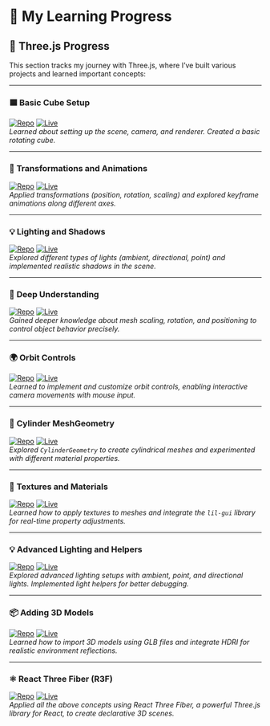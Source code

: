 # 🚀 My Learning Progress

## 🎨 Three.js Progress
This section tracks my journey with Three.js, where I’ve built various projects and learned important concepts:

---

### 🟦 **Basic Cube Setup**  
[![Repo](https://img.shields.io/badge/Repo-GitHub-black?logo=github)](https://github.com/yashsuthar00/threejs-journey/tree/main/01-basic-cube) [![Live](https://img.shields.io/badge/Live-Demo-blue?logo=google-chrome)](https://yashsuthar00.github.io/threejs-journey/01-basic-cube)  
*Learned about setting up the scene, camera, and renderer. Created a basic rotating cube.*

---

### 🔄 **Transformations and Animations**  
[![Repo](https://img.shields.io/badge/Repo-GitHub-black?logo=github)](https://github.com/yashsuthar00/threejs-journey/tree/main/02-transformations-animations) [![Live](https://img.shields.io/badge/Live-Demo-blue?logo=google-chrome)](https://yashsuthar00.github.io/threejs-journey/02-transformations-animations)  
*Applied transformations (position, rotation, scaling) and explored keyframe animations along different axes.*

---

### 💡 **Lighting and Shadows**  
[![Repo](https://img.shields.io/badge/Repo-GitHub-black?logo=github)](https://github.com/yashsuthar00/threejs-journey/tree/main/04-lighting-shadows) [![Live](https://img.shields.io/badge/Live-Demo-blue?logo=google-chrome)](https://yashsuthar00.github.io/threejs-journey/04-lighting-shadows)  
*Explored different types of lights (ambient, directional, point) and implemented realistic shadows in the scene.*

---

### 📏 **Deep Understanding**  
[![Repo](https://img.shields.io/badge/Repo-GitHub-black?logo=github)](https://github.com/yashsuthar00/threejs-journey/tree/main/05-deepUnderstanding) [![Live](https://img.shields.io/badge/Live-Demo-blue?logo=google-chrome)](https://yashsuthar00.github.io/threejs-journey/05-deepUnderstanding)  
*Gained deeper knowledge about mesh scaling, rotation, and positioning to control object behavior precisely.*

---

### 🌍 **Orbit Controls**  
[![Repo](https://img.shields.io/badge/Repo-GitHub-black?logo=github)](https://github.com/yashsuthar00/threejs-journey/tree/main/06-orbit-controls) [![Live](https://img.shields.io/badge/Live-Demo-blue?logo=google-chrome)](https://06-orbit-controls.netlify.app/)  
*Learned to implement and customize orbit controls, enabling interactive camera movements with mouse input.*

---

### 🛞 **Cylinder MeshGeometry**  
[![Repo](https://img.shields.io/badge/Repo-GitHub-black?logo=github)](https://github.com/yashsuthar00/threejs-journey/tree/main/07-cylinder-meshGeometry) [![Live](https://img.shields.io/badge/Live-Demo-blue?logo=google-chrome)](https://07-cylender-meshgeometry.netlify.app/)  
*Explored `CylinderGeometry` to create cylindrical meshes and experimented with different material properties.*

---

### 🎨 **Textures and Materials**  
[![Repo](https://img.shields.io/badge/Repo-GitHub-black?logo=github)](https://github.com/yashsuthar00/threejs-journey/tree/main/08-materials-textures) [![Live](https://img.shields.io/badge/Live-Demo-blue?logo=google-chrome)](https://08-texture-geometry.netlify.app/)  
*Learned how to apply textures to meshes and integrate the `lil-gui` library for real-time property adjustments.*

---

### 💡 **Advanced Lighting and Helpers**  
[![Repo](https://img.shields.io/badge/Repo-GitHub-black?logo=github)](https://github.com/yashsuthar00/threejs-journey/tree/main/09-lightings) [![Live](https://img.shields.io/badge/Live-Demo-blue?logo=google-chrome)](https://09-lightings.netlify.app/)  
*Explored advanced lighting setups with ambient, point, and directional lights. Implemented light helpers for better debugging.*

---

### 📦 **Adding 3D Models**  
[![Repo](https://img.shields.io/badge/Repo-GitHub-black?logo=github)](https://github.com/yashsuthar00/threejs-journey/tree/main/10-3d-models) [![Live](https://img.shields.io/badge/Live-Demo-blue?logo=google-chrome)](https://10-add3dmodel.netlify.app/)  
*Learned how to import 3D models using GLB files and integrate HDRI for realistic environment reflections.*

---

### ⚛️ **React Three Fiber (R3F)**  
[![Repo](https://img.shields.io/badge/Repo-GitHub-black?logo=github)](https://github.com/yashsuthar00/threejs-journey/tree/main/12-R3F) [![Live](https://img.shields.io/badge/Live-Demo-blue?logo=google-chrome)](https://12-r3f-learning.netlify.app/)  
*Applied all the above concepts using React Three Fiber, a powerful Three.js library for React, to create declarative 3D scenes.*
